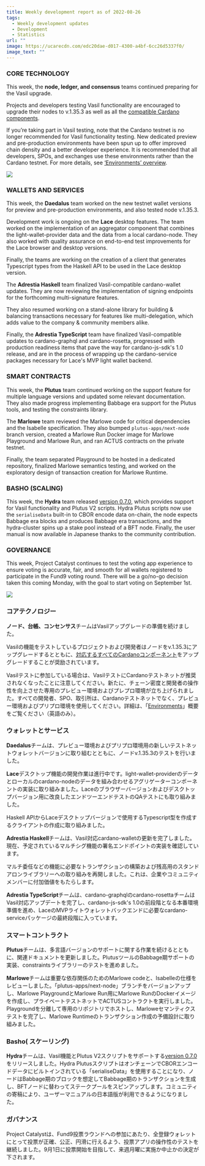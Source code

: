```yaml
---
title: Weekly development report as of 2022-08-26
tags:
  - Weekly development updates
  - Development
  - Statistics
url: ""
image: https://ucarecdn.com/edc20dae-d017-4300-a4bf-6cc26d5337f0/
image_text: ""
---
```


### CORE TECHNOLOGY

This week, the **node, ledger, and consensus** teams continued preparing for the Vasil upgrade. 

Projects and developers testing Vasil functionality are encouraged to upgrade their nodes to v.1.35.3 as well as all the [compatible Cardano components](https://docs.cardano.org/tools/comp-matrix). 

If you’re taking part in Vasil testing, note that the Cardano testnet is no longer recommended for Vasil functionality testing. New dedicated preview and pre-production environments have been spun up to offer improved chain density and a better developer experience. It is recommended that all developers, SPOs, and exchanges use these environments rather than the Cardano testnet. For more details, see [‘Environments’ overview](https://docs.cardano.org/cardano-testnet/getting-started#environments).

![](https://lh4.googleusercontent.com/MS70_z8DYghUB3aC3NgIQkvp2Xi0jF0ztsCQnE-uB60QkxA1KGgaBbwDrlB6VBpk6h5b5TNoZrRJ07Mbq7HTKfZgm8KIbLWcWB9F1vhXonJ2fU22Lbw_izU6ym7FaFfsrce4U3VlltR3ESfyPSQiRA8)

### WALLETS AND SERVICES 

This week, the **Daedalus** team worked on the new testnet wallet versions for preview and pre-production environments, and also tested node v.1.35.3.

Development work is ongoing on the **Lace** desktop features. The team worked on the implementation of an aggregator component that combines the light-wallet-provider data and the data from a local cardano-node. They also worked with quality assurance on end-to-end test improvements for the Lace browser and desktop versions. 

Finally, the teams are working on the creation of a client that generates Typescript types from the Haskell API to be used in the Lace desktop version.

The **Adrestia Haskell** team finalized Vasil-compatible cardano-wallet updates. They are now reviewing the implementation of signing endpoints for the forthcoming multi-signature features. 

They also resumed working on a stand-alone library for building & balancing transactions necessary for features like multi-delegation, which adds value to the company & community members alike. 

Finally, the **Adrestia TypeScript** team have finalized Vasil-compatible updates to cardano-graphql and cardano-rosetta, progressed with production readiness items that pave the way for cardano-js-sdk's 1.0 release, and are in the process of wrapping up the cardano-service packages necessary for Lace's MVP light wallet backend.

### SMART CONTRACTS

This week, the **Plutus** team continued working on the support feature for multiple language versions and updated some relevant documentation. They also made progress implementing Babbage era support for the Plutus tools, and testing the constraints library. 

The **Marlowe** team reviewed the Marlowe code for critical dependencies and the Isabelle specification. They also bumped `plutus-apps/next-node` branch version, created a Marlowe Run Docker image for Marlowe Playground and Marlowe Run, and ran ACTUS contracts on the private testnet. 

Finally, the team separated Playground to be hosted in a dedicated repository, finalized Marlowe semantics testing, and worked on the exploratory design of transaction creation for Marlowe Runtime. 

### BASHO (SCALING)

This week, the **Hydra** team released [version 0.7.0](https://github.com/input-output-hk/hydra-poc/releases/tag/0.7.0), which provides support for Vasil functionality and Plutus V2 scripts. Hydra Plutus scripts now use the `serialiseData` built-in to CBOR encode data on-chain, the node expects Babbage era blocks and produces Babbage era transactions, and the hydra-cluster spins up a stake pool instead of a BFT node. Finally, the user manual is now available in Japanese thanks to the community contribution. 

### GOVERNANCE

This week, Project Catalyst continues to test the voting app experience to ensure voting is accurate, fair, and smooth for all wallets registered to participate in the Fund9 voting round. There will be a go/no-go decision taken this coming Monday, with the goal to start voting on September 1st.  
  
![](https://ucarecdn.com/c0b17786-5949-48aa-a626-7dfeb3d88dcc/)

### コアテクノロジー

**ノード、台帳、コンセンサス**チームはVasilアップグレードの準備を続けました。 

Vasilの機能をテストしているプロジェクトおよび開発者はノードをv.1.35.3にアップグレードするとともに、[対応するすべてのCardanoコンポーネント](https://docs.cardano.org/tools/comp-matrix)をアップグレードすることが奨励されています。 

Vasilテストに参加している場合は、VasilテストにCardanoテストネットが推奨されなくなったことに注意してください。新たに、チェーン密度と開発者の操作性を向上させた専用のプレビュー環境およびプレプロ環境が立ち上げられました。すべての開発者、SPO、取引所は、Cardanoテストネットでなく、プレビュー環境およびプリプロ環境を使用してください。詳細は、「[Environments](https://docs.cardano.org/cardano-testnet/getting-started%23environments)」概要をご覧ください（英語のみ）。

### ウォレットとサービス 

**Daedalus**チームは、プレビュー環境およびプリプロ環境用の新しいテストネットウォレットバージョンに取り組むとともに、ノードv.1.35.3のテストを行いました。

**Lace**デスクトップ機能の開発作業は進行中です。light-wallet-providerのデータとローカルのcardano-nodeのデータを組み合わせるアグリゲーターコンポーネントの実装に取り組みました。Laceのブラウザーバージョンおよびデスクトップバージョン用に改良したエンドツーエンドテストのQAテストにも取り組みました。 

Haskell APIからLaceデスクトップバージョンで使用するTypescript型を作成するクライアントの作成に取り組みました。

**Adrestia Haskell**チームは、Vasil対応cardano-walletの更新を完了しました。現在、予定されているマルチシグ機能の署名エンドポイントの実装を確認しています。 

マルチ委任などの機能に必要なトランザクションの構築および残高用のスタンドアロンライブラリーへの取り組みを再開しました。これは、企業やコミュニティメンバーに付加価値をもたらします。 

**Adrestia TypeScript**チームは、cardano-graphqlのcardano-rosettaチームはVasil対応アップデートを完了し、cardano-js-sdk's 1.0の前段階となる本番環境準備を進め、LaceのMVPライトウォレットバックエンドに必要なcardano-serviceパッケージの最終段階に入っています。

### スマートコントラクト

**Plutus**チームは、多言語バージョンのサポートに関する作業を続けるとともに、関連ドキュメントを更新しました。PlutusツールのBabbage期サポートの実装、constraintsライブラリーのテストを進めました。 

**Marlowe**チームは重要な依存関係のためのMarlowe codeと、Isabelleの仕様をレビューしました。「plutus-apps/next-node」ブランチをバージョンアップし、Marlowe PlaygroundとMarlowe Run用にMarlowe RunのDockerイメージを作成し、プライベートテストネットでACTUSコントラクトを実行しました。Playgroundを分離して専用のリポジトリでホストし、Marloweセマンティクステストを完了し、Marlowe Runtimeのトランザクション作成の予備設計に取り組みました。 

### Basho( スケーリング)

**Hydra**チームは、Vasil機能とPlutus V2スクリプトをサポートする[version 0.7.0](https://github.com/input-output-hk/hydra-poc/releases/tag/0.7.0)をリリースしました。Hydra PlutusスクリプトはオンチェーンでCBORエンコードデータにビルトインされている「serialiseData」を使用することになり、ノードはBabbage期のブロックを想定してBabbage期のトランザクションを生成し、BFTノードに替わってステークプールをスピンアップします。コミュニティの寄稿により、ユーザーマニュアルの日本語版が利用できるようになりました。 

### ガバナンス

Project Catalystは、Fund9投票ラウンドへの参加にあたり、全登録ウォレットにとって投票が正確、公正、円滑に行えるよう、投票アプリの操作性のテストを継続しました。9月1日に投票開始を目指して、来週月曜に実施か中止かの決定が下されます。
